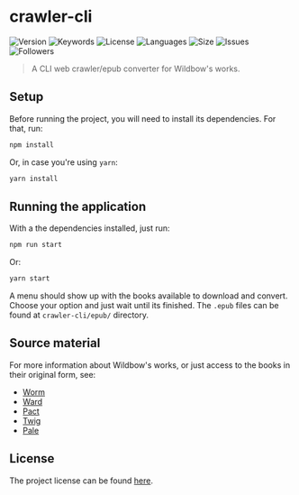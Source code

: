 # crawler-cli

![Version](https://img.shields.io/github/package-json/v/GledsonAfonso/crawler-cli)
![Keywords](https://img.shields.io/github/package-json/keywords/GledsonAfonso/crawler-cli)
![License](https://img.shields.io/github/license/GledsonAfonso/crawler-cli)
![Languages](https://img.shields.io/github/languages/count/GledsonAfonso/crawler-cli)
![Size](https://img.shields.io/github/repo-size/GledsonAfonso/crawler-cli)
![Issues](https://img.shields.io/github/issues/GledsonAfonso/crawler-cli)
![Followers](https://img.shields.io/github/followers/GledsonAfonso?style=social)

> A CLI web crawler/epub converter for Wildbow's works.


## Setup

Before running the project, you will need to install its dependencies. For that, run:

```bash
npm install
```

Or, in case you're using `yarn`:

```bash
yarn install
```


## Running the application

With a the dependencies installed, just run:

```bash
npm run start

```

Or:


```bash
yarn start

```

A menu should show up with the books available to download and convert. Choose your option and just wait until its finished. The `.epub` files can be found at `crawler-cli/epub/` directory.


## Source material

For more information about Wildbow's works, or just access to the books in their original form, see:

* [Worm](https://parahumans.wordpress.com)
* [Ward](https://www.parahumans.net)
* [Pact](https://pactwebserial.wordpress.com)
* [Twig](https://twigserial.wordpress.com)
* [Pale](https://palewebserial.wordpress.com)


## License

The project license can be found [here](https://github.com/GledsonAfonso/crawler-cli/blob/development/LICENSE).